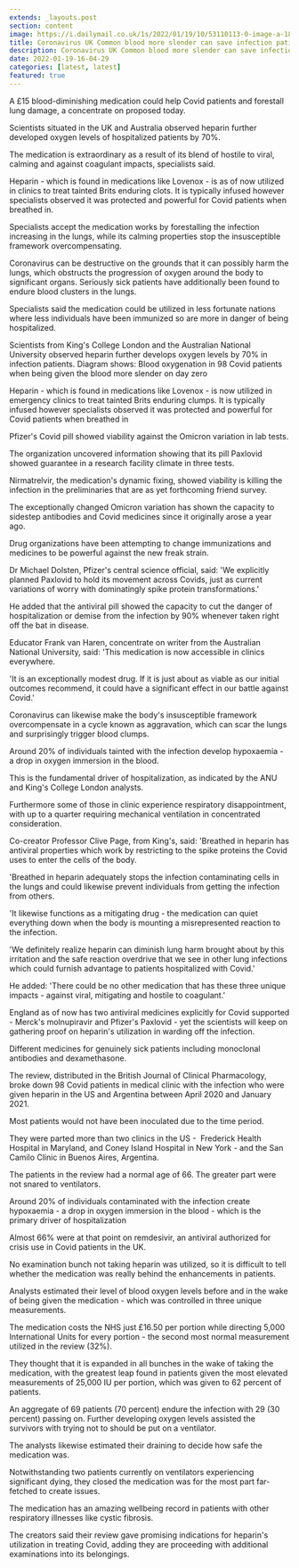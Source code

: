 ```yaml
---
extends: _layouts.post
section: content
image: https://i.dailymail.co.uk/1s/2022/01/19/10/53110113-0-image-a-18_1642589196981.jpg 
title: Coronavirus UK Common blood more slender can save infection patients from serious lung harm, concentrate on claims 
description: Coronavirus UK Common blood more slender can save infection patients from serious lung harm, concentrate on claims 
date: 2022-01-19-16-04-29 
categories: [latest, latest] 
featured: true 
--- 
```

A £15 blood-diminishing medication could help Covid patients and forestall lung damage, a concentrate on proposed today.

Scientists situated in the UK and Australia observed heparin further developed oxygen levels of hospitalized patients by 70%.

The medication is extraordinary as a result of its blend of hostile to viral, calming and against coagulant impacts, specialists said.

Heparin - which is found in medications like Lovenox - is as of now utilized in clinics to treat tainted Brits enduring clots. It is typically infused however specialists observed it was protected and powerful for Covid patients when breathed in.

Specialists accept the medication works by forestalling the infection increasing in the lungs, while its calming properties stop the insusceptible framework overcompensating.

Coronavirus can be destructive on the grounds that it can possibly harm the lungs, which obstructs the progression of oxygen around the body to significant organs. Seriously sick patients have additionally been found to endure blood clusters in the lungs.

Specialists said the medication could be utilized in less fortunate nations where less individuals have been immunized so are more in danger of being hospitalized.

Scientists from King's College London and the Australian National University observed heparin further develops oxygen levels by 70% in infection patients. Diagram shows: Blood oxygenation in 98 Covid patients when being given the blood more slender on day zero

Heparin - which is found in medications like Lovenox - is now utilized in emergency clinics to treat tainted Brits enduring clumps. It is typically infused however specialists observed it was protected and powerful for Covid patients when breathed in

Pfizer's Covid pill showed viability against the Omicron variation in lab tests.

The organization uncovered information showing that its pill Paxlovid showed guarantee in a research facility climate in three tests.

Nirmatrelvir, the medication's dynamic fixing, showed viability is killing the infection in the preliminaries that are as yet forthcoming friend survey.

The exceptionally changed Omicron variation has shown the capacity to sidestep antibodies and Covid medicines since it originally arose a year ago.

Drug organizations have been attempting to change immunizations and medicines to be powerful against the new freak strain.

Dr Michael Dolsten, Pfizer's central science official, said: 'We explicitly planned Paxlovid to hold its movement across Covids, just as current variations of worry with dominatingly spike protein transformations.'

He added that the antiviral pill showed the capacity to cut the danger of hospitalization or demise from the infection by 90% whenever taken right off the bat in disease.

Educator Frank van Haren, concentrate on writer from the Australian National University, said: 'This medication is now accessible in clinics everywhere.

'It is an exceptionally modest drug. If it is just about as viable as our initial outcomes recommend, it could have a significant effect in our battle against Covid.'

Coronavirus can likewise make the body's insusceptible framework overcompensate in a cycle known as aggravation, which can scar the lungs and surprisingly trigger blood clumps.

Around 20% of individuals tainted with the infection develop hypoxaemia - a drop in oxygen immersion in the blood.

This is the fundamental driver of hospitalization, as indicated by the ANU and King's College London analysts.

Furthermore some of those in clinic experience respiratory disappointment, with up to a quarter requiring mechanical ventilation in concentrated consideration.

Co-creator Professor Clive Page, from King's, said: 'Breathed in heparin has antiviral properties which work by restricting to the spike proteins the Covid uses to enter the cells of the body.

'Breathed in heparin adequately stops the infection contaminating cells in the lungs and could likewise prevent individuals from getting the infection from others.

'It likewise functions as a mitigating drug - the medication can quiet everything down when the body is mounting a misrepresented reaction to the infection.

'We definitely realize heparin can diminish lung harm brought about by this irritation and the safe reaction overdrive that we see in other lung infections which could furnish advantage to patients hospitalized with Covid.'

He added: 'There could be no other medication that has these three unique impacts - against viral, mitigating and hostile to coagulant.'

England as of now has two antiviral medicines explicitly for Covid supported - Merck's molnupiravir and Pfizer's Paxlovid - yet the scientists will keep on gathering proof on heparin's utilization in warding off the infection.

Different medicines for genuinely sick patients including monoclonal antibodies and dexamethasone.

The review, distributed in the British Journal of Clinical Pharmacology, broke down 98 Covid patients in medical clinic with the infection who were given heparin in the US and Argentina between April 2020 and January 2021.

Most patients would not have been inoculated due to the time period.

They were parted more than two clinics in the US -  Frederick Health Hospital in Maryland, and Coney Island Hospital in New York - and the San Camilo Clinic in Buenos Aires, Argentina.

The patients in the review had a normal age of 66. The greater part were not snared to ventilators.

Around 20% of individuals contaminated with the infection create hypoxaemia - a drop in oxygen immersion in the blood - which is the primary driver of hospitalization

Almost 66% were at that point on remdesivir, an antiviral authorized for crisis use in Covid patients in the UK.

No examination bunch not taking heparin was utilized, so it is difficult to tell whether the medication was really behind the enhancements in patients.

Analysts estimated their level of blood oxygen levels before and in the wake of being given the medication - which was controlled in three unique measurements.

The medication costs the NHS just £16.50 per portion while directing 5,000 International Units for every portion - the second most normal measurement utilized in the review (32%).

They thought that it is expanded in all bunches in the wake of taking the medication, with the greatest leap found in patients given the most elevated measurements of 25,000 IU per portion, which was given to 62 percent of patients.

An aggregate of 69 patients (70 percent) endure the infection with 29 (30 percent) passing on. Further developing oxygen levels assisted the survivors with trying not to should be put on a ventilator.

The analysts likewise estimated their draining to decide how safe the medication was.

Notwithstanding two patients currently on ventilators experiencing significant dying, they closed the medication was for the most part far-fetched to create issues.

The medication has an amazing wellbeing record in patients with other respiratory illnesses like cystic fibrosis.

The creators said their review gave promising indications for heparin's utilization in treating Covid, adding they are proceeding with additional examinations into its belongings.